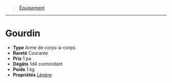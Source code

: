 ﻿---
!Equipment
Type: Arme de corps-à-corps
Price: 1 pa
Weight: 1 kg
Rarity: Courante
Damages: 1d4 contondant
Properties: '[Légère](hd_weapons_legere.md)'
Id: equipment_hd.md#gourdin
ParentLink: equipment_hd.md#Équipement
Name: Gourdin
ParentName: Équipement
NameLevel: 1
---
> [Équipement](hd_equipment.md)

---

# Gourdin

- **Type** Arme de corps-à-corps
- **Rareté** Courante
- **Prix** 1 pa
- **Dégâts** 1d4 contondant
- **Poids** 1 kg
- **Propriétés** [Légère](hd_weapons_legere.md)

